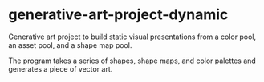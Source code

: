 # generative-art-project-dynamic
Generative art project to build static visual presentations from a color pool, an asset pool, and a shape map pool. 

The program takes a series of shapes, shape maps, and color palettes and generates a piece of vector art.
